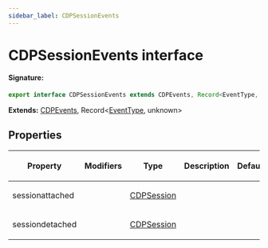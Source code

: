 ```yaml
---
sidebar_label: CDPSessionEvents
---
```


# CDPSessionEvents interface

#### Signature:

```typescript
export interface CDPSessionEvents extends CDPEvents, Record<EventType, unknown>
```

**Extends:** [CDPEvents](./puppeteer.cdpevents.md), Record&lt;[EventType](./puppeteer.eventtype.md), unknown&gt;

## Properties

<table><thead><tr><th>

Property

</th><th>

Modifiers

</th><th>

Type

</th><th>

Description

</th><th>

Default

</th></tr></thead>
<tbody><tr><td>

<p id="sessionattached">sessionattached</p>

</td><td>

</td><td>

[CDPSession](./puppeteer.cdpsession.md)

</td><td>

</td><td>

</td></tr>
<tr><td>

<p id="sessiondetached">sessiondetached</p>

</td><td>

</td><td>

[CDPSession](./puppeteer.cdpsession.md)

</td><td>

</td><td>

</td></tr>
</tbody></table>
